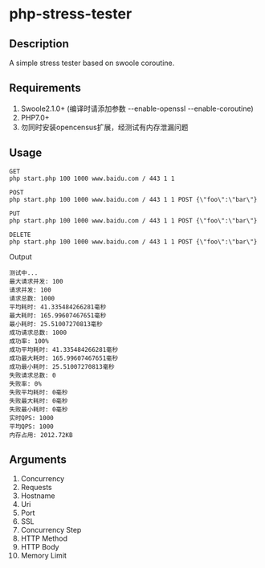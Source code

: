 # php-stress-tester

## Description
A simple stress tester based on swoole coroutine.

## Requirements
1. Swoole2.1.0+ (编译时请添加参数 --enable-openssl --enable-coroutine)
2. PHP7.0+
3. 勿同时安装opencensus扩展，经测试有内存泄漏问题

## Usage
```shell
GET
php start.php 100 1000 www.baidu.com / 443 1 1

POST
php start.php 100 1000 www.baidu.com / 443 1 1 POST {\"foo\":\"bar\"}

PUT
php start.php 100 1000 www.baidu.com / 443 1 1 POST {\"foo\":\"bar\"}

DELETE
php start.php 100 1000 www.baidu.com / 443 1 1 POST {\"foo\":\"bar\"}
```
Output
```shell
测试中...
最大请求并发: 100
请求并发: 100
请求总数: 1000
平均耗时: 41.335484266281毫秒
最大耗时: 165.99607467651毫秒
最小耗时: 25.51007270813毫秒
成功请求总数: 1000
成功率: 100%
成功平均耗时: 41.335484266281毫秒
成功最大耗时: 165.99607467651毫秒
成功最小耗时: 25.51007270813毫秒
失败请求总数: 0
失败率: 0%
失败平均耗时: 0毫秒
失败最大耗时: 0毫秒
失败最小耗时: 0毫秒
实时QPS: 1000
平均QPS: 1000
内存占用: 2012.72KB
```

## Arguments
1. Concurrency
2. Requests
3. Hostname
4. Uri
5. Port
6. SSL
7. Concurrency Step
8. HTTP Method
9. HTTP Body
10. Memory Limit
